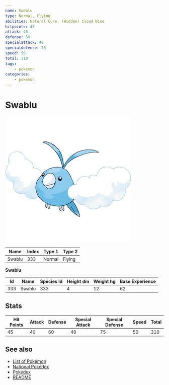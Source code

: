 ```yaml
---
name: Swablu
type: Normal, Flying
abilities: Natural Cure, (Hidden) Cloud Nine
hitpoints: 45
attack: 40
defense: 60
specialattack: 40
specialdefense: 75
speed: 50
total: 310
tags:
    - pokemon
categories:
    - pokemon
---
```


# Swablu


![Swablu](images/333.png)

| **Name** | **Index** | **Type 1** | **Type 2** |
|----|----|----|----|
| Swablu | 333 | Normal | Flying  |

**Swablu** 




| **Id** | **Name** | **Species Id** | **Height dm** | **Weight hg** | **Base Experience** |
|--------|----------|----------------|------------|------------|---------------------|
| 333 | Swablu | 333 | 4 | 12 | 62 |



## Stats

| **Hit Points** | **Attack** | **Defense** | **Special Attack** | **Special Defense** | **Speed** | **Total** |
|----------------|------------|-------------|--------------------|---------------------|-----------|-----------|
| 45 | 40 | 60 | 40 | 75 | 50 | 310 |

## See also

- [List of Pokémon](../pokemon.md)
- [National Pokédex](../national_pokedex.md)
- [Pokédex](../pokedex.md)
- [README](../README.md)
